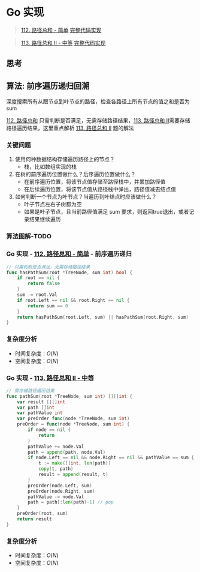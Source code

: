 # Go 实现

> [112. 路径总和 - 简单](https://leetcode-cn.com/problems/path-sum/)
> [完整代码实现](https://github.com/bingohuang/go-codes/blob/master/leetcode/editor/cn/p112_d1_PathSum_test.go)

> [113. 路径总和 II - 中等](https://leetcode-cn.com/problems/path-sum/)
> [完整代码实现](https://github.com/bingohuang/go-codes/blob/master/leetcode/editor/cn/p113_d2_PathSumIi_test.go)

## 思考

## 算法: 前序遍历递归回溯

深度搜索所有从跟节点到叶节点的路径，检查各路径上所有节点的值之和是否为sum

[112. 路径总和](https://leetcode-cn.com/problems/path-sum/) 只需判断是否满足，无需存储路径结果，[113. 路径总和 II](https://leetcode-cn.com/problems/path-sum/)需要存储路径遍历结果，这里重点解析 [113. 路径总和 II](https://leetcode-cn.com/problems/path-sum/) 题的解法

### 关键问题
1. 使用何种数据结构存储遍历路径上的节点？
    - 栈，比如数组实现的栈
2. 在树的前序遍历位置做什么？后序遍历位置做什么？
    - 在前序遍历位置，将该节点值存储至路径栈中，并累加路径值
    - 在后续遍历位置，将该节点值从路径栈中弹出，路径值减去结点值
3. 如何判断一个节点为叶节点？当遍历到叶结点时应该做什么？
    - 叶子节点左右子树都为空
    - 如果是叶子节点，且当前路径值满足 sum 要求，则返回true退出，或者记录结果继续遍历

### 算法图解-TODO

### Go 实现 - [112. 路径总和 - 简单](https://leetcode-cn.com/problems/path-sum/) - 前序遍历递归
```go
// 只需判断是否满足，无需存储路径结果
func hasPathSum(root *TreeNode, sum int) bool {
	if root == nil {
		return false
	}
	sum -= root.Val
	if root.Left == nil && root.Right == nil {
		return sum == 0
	}
	return hasPathSum(root.Left, sum) || hasPathSum(root.Right, sum)
}
```
### 复杂度分析
- 时间复杂度：$O(N)$
- 空间复杂度：$O(N)$

### Go 实现 - [113. 路径总和 II - 中等](https://leetcode-cn.com/problems/path-sum/)
```go
// 需存储路径遍历结果
func pathSum(root *TreeNode, sum int) [][]int {
	var result [][]int
	var path []int
	var pathValue int
	var preOrder func(node *TreeNode, sum int)
	preOrder = func(node *TreeNode, sum int) {
		if node == nil {
			return
		}
		pathValue += node.Val
		path = append(path, node.Val)
		if node.Left == nil && node.Right == nil && pathValue == sum {
			t := make([]int, len(path))
			copy(t, path)
			result = append(result, t)
		}
		preOrder(node.Left, sum)
		preOrder(node.Right, sum)
		pathValue -= node.Val
		path = path[:len(path)-1] // pop
	}
	preOrder(root, sum)
	return result
}
```
### 复杂度分析
- 时间复杂度：$O(N)$
- 空间复杂度：$O(N)$